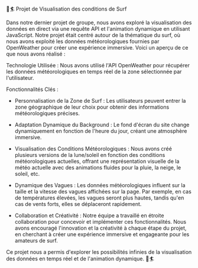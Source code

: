 🌊🏄 Projet de Visualisation des conditions de Surf

Dans notre dernier projet de groupe, nous avons exploré la visualisation des données en direct via une requête API et l'animation dynamique en utilisant JavaScript. Notre projet était centré autour de la thématique du surf, où nous avons exploité les données météorologiques fournies par OpenWeather pour créer une expérience immersive. Voici un aperçu de ce que nous avons réalisé :

Technologie Utilisée : Nous avons utilisé l'API OpenWeather pour récupérer les données météorologiques en temps réel de la zone sélectionnée par l'utilisateur.

Fonctionnalités Clés :

- Personnalisation de la Zone de Surf : Les utilisateurs peuvent entrer la zone géographique de leur choix pour obtenir des informations météorologiques précises.

- Adaptation Dynamique du Background : Le fond d'écran du site change dynamiquement en fonction de l'heure du jour, créant une atmosphère immersive.

- Visualisation des Conditions Météorologiques : Nous avons créé plusieurs versions de la lune/soleil en fonction des conditions météorologiques actuelles, offrant une représentation visuelle de la météo actuelle avec des animations fluides pour la pluie, la neige, le soleil, etc.

- Dynamique des Vagues : Les données météorologiques influent sur la taille et la vitesse des vagues affichées sur la page. Par exemple, en cas de températures élevées, les vagues seront plus hautes, tandis qu'en cas de vents forts, elles se déplaceront rapidement.

- Collaboration et Créativité : Notre équipe a travaillé en étroite collaboration pour concevoir et implémenter ces fonctionnalités. Nous avons encouragé l'innovation et la créativité à chaque étape du projet, en cherchant à créer une expérience immersive et engageante pour les amateurs de surf.

Ce projet nous a permis d'explorer les possibilités infinies de la visualisation des données en temps réel et de l'animation dynamique. 🌊🏄
